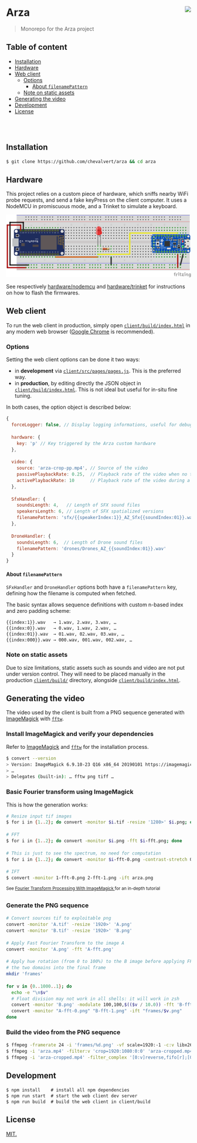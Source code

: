 # Arza [<img src="https://github.com/chevalvert.png?size=100" align="right">](http://chevalvert.fr/)
> Monorepo for the Arza project

## Table of content

* [Installation](#installation)
* [Hardware](#hardware)
* [Web client](#web-client)
  + [Options](#options)
    - [About `filenamePattern`](#about-filenamepattern)
  + [Note on static assets](#note-on-static-assets)
* [Generating the video](#generating-the-video)
* [Development](#development)
* [License](#license)

<br>
<br>

## Installation

```bash
$ git clone https://github.com/chevalvert/arza && cd arza
```

## Hardware

This project relies on a custom piece of hardware, which sniffs nearby WiFi probe requests, and send a fake keyPress on the client computer. It uses a NodeMCU in promiscuous mode, and a Trinket to simulate a keyboard.

![schematics](hardware/schematics.png)

See respectively [hardware/nodemcu](hardware/nodemcu/README.md) and [hardware/trinket](hardware/trinket/README.md) for instructions on how to flash the firmwares.

## Web client

To run the web client in production, simply open [`client/build/index.html`](client/build/index.html) in any modern web browser ([Google Chrome](https://www.google.com/chrome/) is recommended).

### Options

Setting the web client options can be done it two ways:
- in **development** via [`client/src/pages/pages.js`](client/src/pages/pages.js). This is the preferred way.
- in **production**, by editing directly the JSON object in [`client/build/index.html`](client/build/index.html). This is not ideal but useful for in-situ fine tuning.

In both cases, the option object is described below:

```js
{
  forceLogger: false, // Display logging informations, useful for debugging without devtools

  hardware: {
    key: 'p' // Key triggered by the Arza custom hardware
  },

  video: {
    source: 'arza-crop-pp.mp4', // Source of the video
    passivePlaybackRate: 0.25,  // Playback rate of the video when no trigger
    activePlaybackRate: 10      // Playback rate of the video during a trigger
  },

  SfxHandler: {
    soundsLength: 4,   // Length of SFX sound files
    speakersLength: 6, // Length of SFX spatialized versions
    filenamePattern: 'sfx/{{speakerIndex:1}}_AZ_Sfx{{soundIndex:01}}.wav'
  },

  DroneHandler: {
    soundsLength: 6,  // Length of Drone sound files
    filenamePattern: 'drones/Drones_AZ_{{soundIndex:01}}.wav'
  }
}
```

#### About `filenamePattern`

`SFxHandler` and `DroneHandler` options both have a `filenamePattern` key, defining how the filename is computed when fetched.

The basic syntax allows sequence definitions with custom n-based index and zero padding scheme:
```
{{index:1}}.wav   → 1.wav, 2.wav, 3.wav, …
{{index:0}}.wav   → 0.wav, 1.wav, 2.wav, …
{{index:01}}.wav  → 01.wav, 02.wav, 03.wav, …
{{index:000}}.wav → 000.wav, 001.wav, 002.wav, …
```

### Note on static assets

Due to size limitations, static assets such as sounds and video are not put under version control. They will need to be placed manually in the production [`client/build/`](client/build/) directory, alongside [`client/build/index.html`](client/build/index.html).

## Generating the video

The video used by the client is built from a PNG sequence generated with [ImageMagick](https://imagemagick.org/index.php) with [`fftw`](http://www.fftw.org/).

### Install ImageMagick and verify your dependencies

Refer to [ImageMagick](https://imagemagick.org/index.php) and [`fftw`](http://www.fftw.org/) for the installation process.

```bash
$ convert --version
> Version: ImageMagick 6.9.10-23 Q16 x86_64 20190101 https://imagemagick.org
> …
> Delegates (built-in): … fftw png tiff …
```

### Basic Fourier transform using ImageMagick

This is how the generation works:

```bash
# Resize input tif images
$ for i in {1..2}; do convert -monitor $i.tif -resize '1280>' $i.png; done

# FFT
$ for i in {1..2}; do convert -monitor $i.png -fft $i-fft.png; done

# This is just to see the spectrum, no need for computation
$ for i in {1..2}; do convert -monitor $i-fft-0.png -contrast-stretch 0 -evaluate log 10000 $i-fft-spectrum.png; done

# IFT
$ convert -monitor 1-fft-0.png 2-fft-1.png -ift arza.png
```
<sup>See [Fourier Transform Processing With ImageMagick
](http://www.fmwconcepts.com/imagemagick/fourier_transforms/fourier.html) for an in-depth tutorial</sup>

### Generate the PNG sequence

```bash
# Convert sources tif to exploitable png
convert -monitor 'A.tif' -resize '1920>' 'A.png'
convert -monitor 'B.tif' -resize '1920>' 'B.png'

# Apply Fast Fourier Transform to the image A
convert -monitor 'A.png' -fft 'A-fft.png'

# Apply hue rotation (from 0 to 100%) to the B image before applying FFT to it and merging
# the two domains into the final frame
mkdir 'frames'

for v in {0..1000..1}; do
  echo -e "\n$v"
  # Float division may not work in all shells: it will work in zsh
  convert -monitor 'B.png' -modulate 100,100,$(($v / 10.0)) -fft 'B-fft.png'
  convert -monitor "A-fft-0.png" "B-fft-1.png" -ift "frames/$v.png"
done
```

### Build the video from the PNG sequence

```bash
$ ffmpeg -framerate 24 -i 'frames/%d.png' -vf scale=1920:-1 -c:v libx264 -pix_fmt yuv420p 'arza.mp4'
$ ffmpeg -i 'arza.mp4' -filter:v 'crop=1920:1080:0:0' 'arza-cropped.mp4'
$ ffmpeg -i 'arza-cropped.mp4' -filter_complex '[0:v]reverse,fifo[r];[0:v][r] concat=n=2:v=1 [v]' -map '[v]' 'arza-cropped-ping-pong.mp4'
```

## Development

```console
$ npm install    # install all npm dependencies
$ npm run start  # start the web client dev server
$ npm run build  # build the web client in client/build
```

## License

[MIT.](https://tldrlegal.com/license/mit-license)

